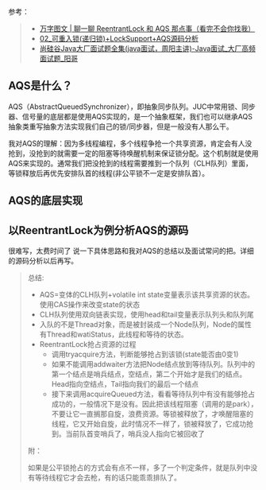 参考：

> - [万字图文 | 聊一聊 ReentrantLock 和 AQS 那点事（看完不会你找我）](https://xie.infoq.cn/article/8c8de2eab6cf13a5d922d0491)
> - [02_可重入锁(递归锁)+LockSupport+AQS源码分析](https://blog.csdn.net/TZ845195485/article/details/109210263)
> - [尚硅谷Java大厂面试题全集(java面试，周阳主讲)-Java面试_大厂高频面试题_阳哥](https://www.bilibili.com/video/BV1zb411M7NQ?p=147)

## AQS是什么？

AQS（AbstractQueuedSynchronizer），即抽象同步队列。JUC中常用锁、同步器、信号量的底层都是使用AQS实现的，是一个抽象框架，我们也可以继承AQS抽象类重写抽象方法实现我们自己的锁/同步器，但是一般没有人那么干。

我对AQS的理解：因为多线程编程，多个线程争抢一个共享资源，肯定会有人没抢到，没抢到的就需要一定的阻塞等待唤醒机制来保证锁分配。这个机制就是使用AQS来实现的。通常我们把没抢到的线程需要推到一个队列（CLH队列）里面，等锁释放后再优先安排队首的线程(非公平锁不一定是安排队首）。

## AQS的底层实现

## 以ReentrantLock为例分析AQS的源码





很难写，太费时间了 说一下具体思路和我对AQS的总结以及面试常问的把。详细的源码分析以后再写。

> 总结:
>
> - AQS=变体的CLH队列+volatile int state变量表示该共享资源的状态。使用CAS操作来改变state的状态
> - CLH队列使用双向链表实现，使用head和tail变量表示队列头和队列尾
> - 入队的不是Thread对象，而是被封装成一个Node队列，Node的属性有Thread和watiStatus，此线程和等待的状态。
> - ReentrantLock抢占资源的过程
>   - 调用tryacquire方法，判断能够抢占到该锁(state能否由0变1)
>   - 如果不能调用addwaiter方法把Node结点放到等待队列。队列中的第一个结点是哨兵结点，空结点，第二个开始才是我们的结点。Head指向空结点，Tail指向我们的最后一个结点
>   - 接下来调用acquireQueued方法，看看等待队列中有没有能够抢占成功的，一般情况下是没有。因此把该线程阻塞（调用的是park），不要让它一直搁那自旋，浪费资源。等锁被释放了，才唤醒阻塞的线程，它又开始自旋，此时情况不一样了，锁被释放了，它成功抢到。当前队首变哨兵了，哨兵没人指向它被回收了
>
> 附：
>
> 如果是公平锁抢占的方式会有点不一样，多了一个判定条件，就是队列中没有等待线程它才会去枪，有的话只能乖乖排队了。

